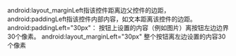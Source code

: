 android:layout_marginLeft指该控件距离边父控件的边距，
android:paddingLeft指该控件内部内容，如文本距离该控件的边距。
android:paddingLeft="30px"：
按钮上设置的内容（例如图片）离按钮左边边界30个像素。
android:layout_marginLeft="30px"
整个按钮离左边设置的内容30个像素